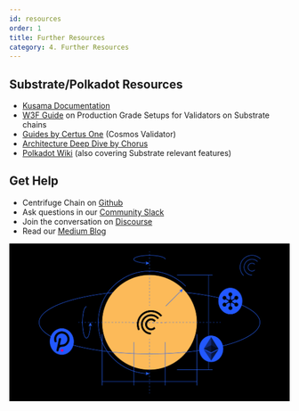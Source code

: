 ```yaml
---
id: resources
order: 1
title: Further Resources
category: 4. Further Resources
---
```

## Substrate/Polkadot Resources
* [Kusama Documentation](https://guide.kusama.network/en/latest/try/validate)
* [W3F Guide](https://github.com/w3f/polkadot-secure-validator) on Production Grade Setups for Validators on Substrate chains
* [Guides by Certus One](https://kb.certus.one/) (Cosmos Validator)
* [Architecture Deep Dive by Chorus](https://gdoc.pub/doc/e/2PACX-1vQXb1kd0zqYT8K4B4XYb-lrlfRIuPDXsgiTjj94gDOjw3ezEUAtjvxR8yfbKJypmioKeGRrhkLCtZog)
* [Polkadot Wiki](https://wiki.polkadot.network/docs/) (also covering Substrate relevant features)

## Get Help

* Centrifuge Chain on [Github](https://github.com/centrifuge/centrifuge-chain)
* Ask questions in our [Community Slack](https://centrifuge.io/slack)
* Join the conversation on [Discourse](https://discourse.centrifuge.io)
* Read our [Medium Blog](https://medium.com/centrifuge)

![](./cent-chain-graphic.png)
